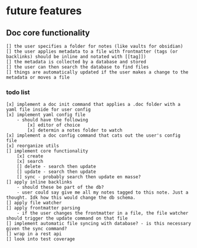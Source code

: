 # future features 

## Doc core functionality
    [] the user specifies a folder for notes (like vaults for obsidian)
    [] the user applies metadata to a file with frontmatter (tags (or backlinks) should be inline and notated with [[tag]])
    [] the metadata is collected by a database and stored
    [] the user can then search the database to find files
    [] things are automatically updated if the user makes a change to the metadata or moves a file

### todo list 
    [x] implement a doc init command that applies a .doc folder with a yaml file inside for user config
    [x] implement yaml config file
        - should have the following
            [x] editor of choice
            [x] determin a notes folder to watch 
    [x] implement a doc config command that cats out the user's config file
    [x] reorganize utils 
    [] implement core functionality 
        [x] create 
        [x] search 
        [] delete - search then update 
        [] update - search then update
        [] sync - probably search then update en masse? 
    [] apply inline backlinks 
        - should these be part of the db? 
        - user could say give me all my notes tagged to this note. Just a thought. Idk how this would change the db schema.
    [] apply file watcher
    [] apply frontmatter parsing
        - if the user changes the frontmatter in a file, the file watcher should trigger the update command on that file
    [] implement automatic file syncing with database? - is this necessary given the sync command? 
    [] wrap in a rest api
    [] look into test coverage

